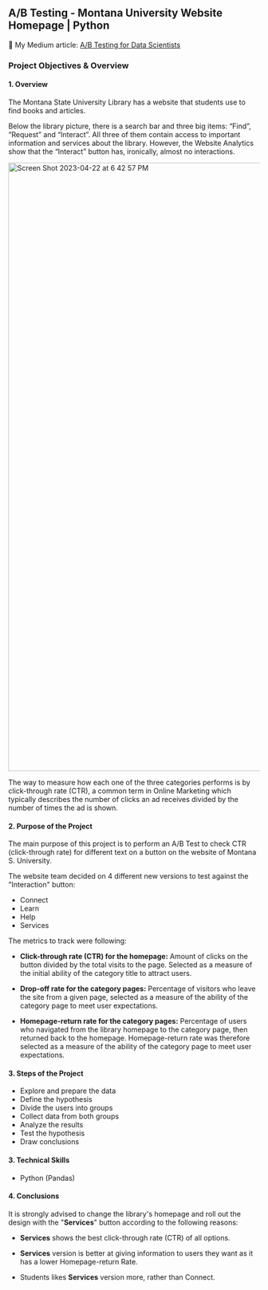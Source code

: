 ## A/B Testing - Montana University Website Homepage | Python
📌 My Medium article: [A/B Testing for Data Scientists](https://medium.com/@gozdebarin/a-b-testing-for-data-scientists-96c50791b0ad)

### Project Objectives & Overview
#### 1. Overview
The Montana State University Library has a website that students use to find books and articles.

Below the library picture, there is a search bar and three big items: “Find”, “Request” and “Interact”. All three of them contain access to important information and services about the library. However, the Website Analytics show that the “Interact” button has, ironically, almost no interactions.

<img width="1221" alt="Screen Shot 2023-04-22 at 6 42 57 PM" src="https://user-images.githubusercontent.com/90986708/233796469-6bb38ade-83e8-4915-ae69-92efefd4a713.png">


The way to measure how each one of the three categories performs is by click-through rate (CTR), a common term in Online Marketing which typically describes the number of clicks an ad receives divided by the number of times the ad is shown.

#### 2. Purpose of the Project 

The main purpose of this project is to perform an A/B Test to check CTR (click-through rate) for different text on a button on the website of Montana S. University.

The website team decided on 4 different new versions to test against the "Interaction" button:

- Connect
- Learn
- Help
- Services

The metrics to track were following:

- **Click-through rate (CTR) for the homepage:** Amount of clicks on the button divided by the total visits to the page. Selected as a measure of the initial ability of the category title to attract users.

- **Drop-off rate for the category pages:** Percentage of visitors who leave the site from a given page, selected as a measure of the ability of the category page to meet user expectations.

- **Homepage-return rate for the category pages:** Percentage of users who navigated from the library homepage to the category page, then returned back to the homepage. Homepage-return rate was therefore selected as a measure of the ability of the category page to meet user expectations.

#### 3. Steps of the Project

- Explore and prepare the data
- Define the hypothesis
- Divide the users into groups
- Collect data from both groups
- Analyze the results
- Test the hypothesis
- Draw conclusions

#### 3. Technical Skills

- Python (Pandas)

#### 4. Conclusions

It is strongly advised to change the library's homepage and roll out the design with the "**Services**" button according to the following reasons:

- **Services** shows the best click-through rate (CTR) of all options.

- **Services** version is better at giving information to users they want as it has a lower Homepage-return Rate.

- Students likes **Services** version more, rather than Connect.


